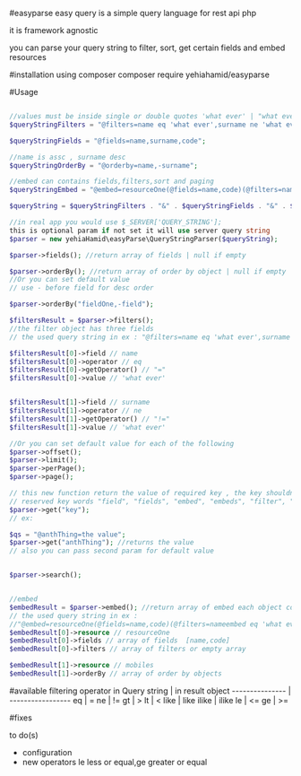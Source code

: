#easyparse 
easy query is a simple query language for rest api php 

it is framework agnostic

you can parse your query string to 
filter, 
sort, 
get certain fields
and embed resources

#installation 
using composer 
composer require yehiahamid/easyparse


#Usage 

```php

//values must be inside single or double quotes 'what ever' | "what ever"
$queryStringFilters = "@filters=name eq 'what ever',surname ne 'what ever'";

$queryStringFields = "@fields=name,surname,code";

//name is assc , surname desc
$queryStringOrderBy = "@orderby=name,-surname";

//embed can contains fields,filters,sort and paging 
$queryStringEmbed = "@embed=resourceOne(@fields=name,code)(@filters=nameembed eq 'what ever'),mobiles(@orderby=sortFieldOne)";

$queryString = $queryStringFilters . "&" . $queryStringFields . "&" . $queryStringOrderBy . "&" . $queryStringEmbed;

//in real app you would use $_SERVER['QUERY_STRING'];
this is optional param if not set it will use server query string 
$parser = new yehiaHamid\easyParse\QueryStringParser($queryString);

$parser->fields(); //return array of fields | null if empty

$parser->orderBy(); //return array of order by object | null if empty
//Or you can set default value
// use - before field for desc order

$parser->orderBy("fieldOne,-field");   

$filtersResult = $parser->filters(); 
//the filter object has three fields 
// the used query string in ex : "@filters=name eq 'what ever',surname ne 'what ever'"

$filtersResult[0]->field // name
$filtersResult[0]->operator // eq
$filtersResult[0]->getOperator() // "="
$filtersResult[0]->value // 'what ever'


$filtersResult[1]->field // surname
$filtersResult[1]->operator // ne
$filtersResult[1]->getOperator() // "!="
$filtersResult[1]->value // 'what ever'

//Or you can set default value for each of the following 
$parser->offset();
$parser->limit();
$parser->perPage();
$parser->page();

// this new function return the value of required key , the key shouldn't be in reserved key words
// reserved key words "field", "fields", "embed", "embeds", "filter", "filters", "orderby", "orderBy", "direction", "search"
$parser->get("key");
// ex: 

$qs = "@anthThing=the value";
$parser->get("anthThing"); //returns the value
// also you can pass second param for default value


$parser->search();


//embed 
$embedResult = $parser->embed(); //return array of embed each object contains filters , sort , fields | empty array 
// the used query string in ex : 
//"@embed=resourceOne(@fields=name,code)(@filters=nameembed eq 'what ever'),mobiles(@orderby=sortFieldOne)"
$embedResult[0]->resource // resourceOne
$embedResult[0]->fields // array of fields  [name,code]
$embedResult[0]->filters // array of filters or empty array 

$embedResult[1]->resource // mobiles
$embedResult[1]->orderBy // array of order by objects 

```

#available filtering operator 
in Query string | in result object 
--------------- | -----------------
eq    			| =
ne    			| !=
gt	  			| >
lt	  			| <
like  			| like
ilike  			| ilike
le    			| <= 
ge	  			| >= 


#fixes

to do(s)
- configuration
- new operators le less or equal,ge greater or equal

